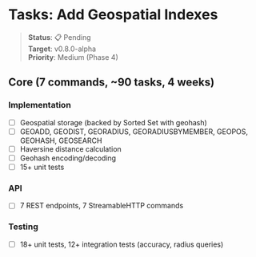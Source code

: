 # Tasks: Add Geospatial Indexes

> **Status**: 📋 Pending  
> **Target**: v0.8.0-alpha  
> **Priority**: Medium (Phase 4)

## Core (7 commands, ~90 tasks, 4 weeks)

### Implementation
- [ ] Geospatial storage (backed by Sorted Set with geohash)
- [ ] GEOADD, GEODIST, GEORADIUS, GEORADIUSBYMEMBER, GEOPOS, GEOHASH, GEOSEARCH
- [ ] Haversine distance calculation
- [ ] Geohash encoding/decoding
- [ ] 15+ unit tests

### API
- [ ] 7 REST endpoints, 7 StreamableHTTP commands

### Testing
- [ ] 18+ unit tests, 12+ integration tests (accuracy, radius queries)

